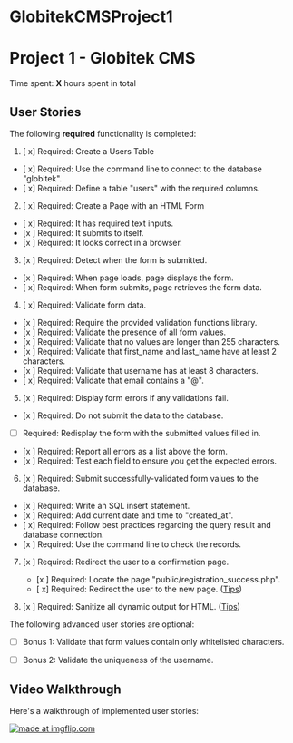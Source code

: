 # GlobitekCMSProject1
# Project 1 - Globitek CMS

Time spent: **X** hours spent in total

## User Stories

The following **required** functionality is completed:

1. [ x]  Required: Create a Users Table
  * [ x]  Required: Use the command line to connect to the database "globitek".
  * [ x]  Required: Define a table "users" with the required columns.

2. [ x]  Required: Create a Page with an HTML Form
  * [ x]  Required: It has required text inputs.
  * [x ]  Required: It submits to itself.
  * [x ]  Required: It looks correct in a browser.
  
3. [x ]  Required: Detect when the form is submitted.
  * [x ]  Required: When page loads, page displays the form.
  * [ x]  Required: When form submits, page retrieves the form data.

4. [ x]  Required: Validate form data.
  * [x ]  Required: Require the provided validation functions library.
  * [x ]  Required: Validate the presence of all form values.
  * [x ]  Required: Validate that no values are longer than 255 characters.
  * [x ]  Required: Validate that first\_name and last\_name have at least 2 characters.
  * [x ]  Required: Validate that username has at least 8 characters.
  * [ x]  Required: Validate that email contains a "@".

5. [x ]  Required: Display form errors if any validations fail.
  * [x ]  Required: Do not submit the data to the database.
  * [ ]  Required: Redisplay the form with the submitted values filled in.
  * [x ]  Required: Report all errors as a list above the form.
  * [x ]  Required: Test each field to ensure you get the expected errors.

6. [x ]  Required: Submit successfully-validated form values to the database.
  * [x ]  Required: Write an SQL insert statement.
  * [x ]  Required: Add current date and time to "created\_at".
  * [ x]  Required: Follow best practices regarding the query result and database connection.
  * [x ]  Required: Use the command line to check the records.

7. [x ]  Required: Redirect the user to a confirmation page.
    * [x ]  Required: Locate the page "public/registration\_success.php".
    * [ x]  Required: Redirect the user to the new page. ([Tips](#!hints))

8. [x ]  Required: Sanitize all dynamic output for HTML. ([Tips](#!hints))


The following advanced user stories are optional:

* [ ]  Bonus 1: Validate that form values contain only whitelisted characters.

* [ ]  Bonus 2: Validate the uniqueness of the username.


## Video Walkthrough

Here's a walkthrough of implemented user stories:

<a href="https://imgflip.com/gif/23qge2"><img src="https://i.imgflip.com/23qge2.gif" title="made at imgflip.com"/></a>

